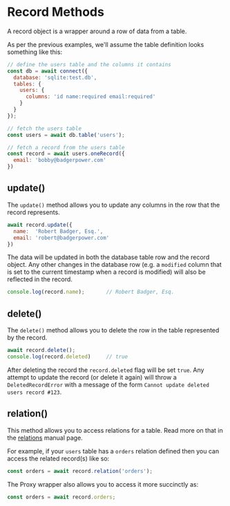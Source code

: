 # Record Methods

A record object is a wrapper around a row of data from a table.

As per the previous examples, we'll assume the table definition looks
something like this:

```js
// define the users table and the columns it contains
const db = await connect({
  database: 'sqlite:test.db',
  tables: {
    users: {
      columns: 'id name:required email:required'
    }
  }
});

// fetch the users table
const users = await db.table('users');

// fetch a record from the users table
const record = await users.oneRecord({
  email: 'bobby@badgerpower.com'
})
```

## update()

The `update()` method allows you to update any columns in the row that the record
represents.

```js
await record.update({
  name:  'Robert Badger, Esq.',
  email: 'robert@badgerpower.com'
})
```

The data will be updated in both the database table row and the record object.
Any other changes in the database row (e.g. a `modified` column that is set to
the current timestamp when a record is modified) will also be reflected in the
record.

```js
console.log(record.name);       // Robert Badger, Esq.
```

## delete()

The `delete()` method allows you to delete the row in the table represented by
the record.

```js
await record.delete();
console.log(record.deleted)     // true
```

After deleting the record the `record.deleted` flag will be set `true`.  Any
attempt to update the record (or delete it again) will throw a `DeletedRecordError`
with a message of the form `Cannot update deleted users record #123`.

## relation()

This method allows you to access relations for a table.  Read more on that in
the [relations](manual/relations.html) manual page.

For example, if your `users` table has a `orders` relation defined then you can
access the related record(s) like so:

```js
const orders = await record.relation('orders');
```

The Proxy wrapper also allows you to access it more succinctly as:

```js
const orders = await record.orders;
```





